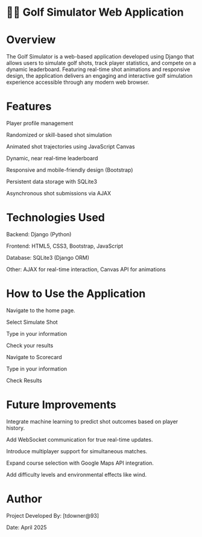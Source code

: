 # 🏌️‍♂️ Golf Simulator Web Application
# Overview
The Golf Simulator is a web-based application developed using Django that allows users to simulate golf shots, track player statistics, and compete on a dynamic leaderboard. Featuring real-time shot animations and responsive design, the application delivers an engaging and interactive golf simulation experience accessible through any modern web browser.
# Features
Player profile management

Randomized or skill-based shot simulation

Animated shot trajectories using JavaScript Canvas

Dynamic, near real-time leaderboard

Responsive and mobile-friendly design (Bootstrap)

Persistent data storage with SQLite3

Asynchronous shot submissions via AJAX

# Technologies Used
Backend: Django (Python)

Frontend: HTML5, CSS3, Bootstrap, JavaScript

Database: SQLite3 (Django ORM)

Other: AJAX for real-time interaction, Canvas API for animations

# How to Use the Application
Navigate to the home page.

Select Simulate Shot

Type in your information

Check your results

Navigate to Scorecard

Type in your information

Check Results 

# Future Improvements
Integrate machine learning to predict shot outcomes based on player history.

Add WebSocket communication for true real-time updates.

Introduce multiplayer support for simultaneous matches.

Expand course selection with Google Maps API integration.

Add difficulty levels and environmental effects like wind.

# Author
Project Developed By: [tdowner@93]

Date: April 2025




